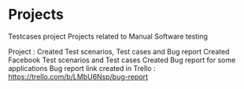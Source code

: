 # Projects
Testcases project 
Projects related to Manual Software testing

Project :
Created Test scenarios, Test cases and Bug report
Created Facebook Test scenarios and Test cases
Created Bug report for some applications
Bug report link created in Trello : https://trello.com/b/LMbU6Nsp/bug-report
